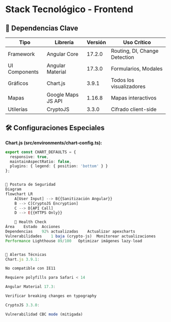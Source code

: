 # Stack Tecnológico - Frontend

## 📜 Dependencias Clave
| **Tipo**            | **Librería**               | **Versión** | **Uso Crítico**               |
|----------------------|----------------------------|-------------|-------------------------------|
| Framework           | Angular Core               | 17.2.0      | Routing, DI, Change Detection |
| UI Components       | Angular Material           | 17.3.0      | Formularios, Modales          |
| Gráficos            | Chart.js                   | 3.9.1       | Todos los visualizadores      |
| Mapas               | Google Maps JS API         | 1.16.8      | Mapas interactivos            |
| Utilerías           | CryptoJS                   | 3.3.0       | Cifrado client-side           |

## 🛠️ Configuraciones Especiales
**Chart.js (src/environments/chart-config.ts):**
```typescript
export const CHART_DEFAULTS = {
  responsive: true,
  maintainAspectRatio: false,
  plugins: { legend: { position: 'bottom' } }
};


🚨 Postura de Seguridad
Diagram
flowchart LR
    A[User Input] --> B{{Sanitización Angular}}
    B --> C[CryptoJS Encryption]
    C --> D[API Call]
    D --> E{{HTTPS Only}}

    🚦 Health Check
Área	Estado	Acciones
Dependencias	92% actualizadas	Actualizar apexcharts
Vulnerabilidades	1 baja (crypto-js)	Monitorear actualizaciones
Performance	Lighthouse 89/100	Optimizar imágenes lazy-load


🚨 Alertas Técnicas
Chart.js 3.9.1:

No compatible con IE11

Requiere polyfills para Safari < 14

Angular Material 17.3:

Verificar breaking changes en typography

CryptoJS 3.3.0:

Vulnerabilidad CBC mode (mitigada)